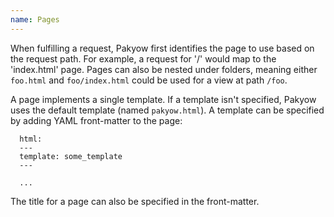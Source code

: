 ```yaml
---
name: Pages
---
```


When fulfilling a request, Pakyow first identifies the page to use based on the request path. For example, a request for '/' would map to the 'index.html' page. Pages can also be nested under folders, meaning either `foo.html` and `foo/index.html` could be used for a view at path `/foo`.

A page implements a single template. If a template isn't specified, Pakyow uses the default template (named `pakyow.html`). A template can be specified by adding YAML front-matter to the page:

      html:
      ---
      template: some_template
      ---

      ...

The title for a page can also be specified in the front-matter.

